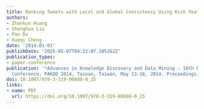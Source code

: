 ```yaml
---
title: Ranking Tweets with Local and Global Consistency Using Rich Features
authors:
- Zhankun Huang
- Shenghua Liu
- Pan Du
- Xueqi Cheng
date: '2014-01-01'
publishDate: '2025-05-07T04:22:07.185262Z'
publication_types:
- paper-conference
publication: '*Advances in Knowledge Discovery and Data Mining - 18th Pacific-Asia
  Conference, PAKDD 2014, Tainan, Taiwan, May 13-16, 2014. Proceedings, Part I*'
doi: 10.1007/978-3-319-06608-0_25
links:
- name: PDF
  url: https://doi.org/10.1007/978-3-319-06608-0_25
---
```

